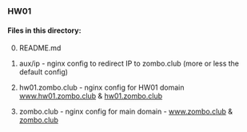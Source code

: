 ### HW01
  
  
#### Files in this directory:
  
0) README.md  
  
1) aux/ip - nginx config to redirect IP to zombo.club (more or less the default config)
  
2) hw01.zombo.club - nginx config for HW01 domain www.hw01.zombo.club & [hw01.zombo.club](www.hw01.zombo.club)  
  
3) zombo.club - nginx config for main domain -  www.zombo.club & [zombo.club](www.zombo.club)  

